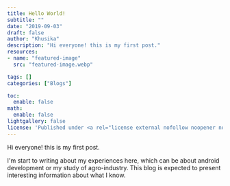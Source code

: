 ```yaml
---
title: Hello World!
subtitle: ""
date: "2019-09-03"
draft: false
author: "Khusika"
description: "Hi everyone! this is my first post."
resources:
- name: "featured-image"
  src: "featured-image.webp"

tags: []
categories: ["Blogs"]

toc:
  enable: false
math:
  enable: false
lightgallery: false
license: 'Published under <a rel="license external nofollow noopener noreffer" href="https://creativecommons.org/licenses/by-nc/4.0/" target="_blank">CC BY-NC 4.0</a>'
---
```

Hi everyone! this is my first post.
<!--more-->
I'm start to writing about my experiences here, which can be about android development or my study of agro-industry. This blog is expected to present interesting information about what I know.
